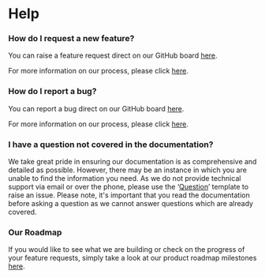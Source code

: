 # Help

### **How do I request a new feature?**

You can raise a feature request direct on our GitHub board [here](https://github.com/reapit/foundations/issues/new?assignees=\&labels=external-request%2C+needs-triage\&template=feature\_request.md\&title=).

For more information on our process, please click [here](https://foundations-documentation.reapit.cloud/dev-requests).&#x20;



### **How do I report a bug?**

You can report a bug direct on our GitHub board [here](https://github.com/reapit/foundations/issues/new?assignees=\&labels=bug%2C+needs-triage\&template=bug\_report.md\&title=).

For more information on our process, please click [here](https://foundations-documentation.reapit.cloud/dev-requests).&#x20;



### **I have a question not covered in the documentation?**

We take great pride in ensuring our documentation is as comprehensive and detailed as possible. However, there may be an instance in which you are unable to find the information you need. As we do not provide technical support via email or over the phone, please use the ‘[Question](https://github.com/reapit/foundations/issues/new?assignees=\&labels=needs-triage%2C+question\&template=question.md\&title=)’ template to raise an issue. Please note, it's important that you read the documentation before asking a question as we cannot answer questions which are already covered.

&#x20;

### Our Roadmap

If you would like to see what we are building or check on the progress of your feature requests, simply take a look at our product roadmap milestones [here](https://github.com/reapit/foundations/milestones).

